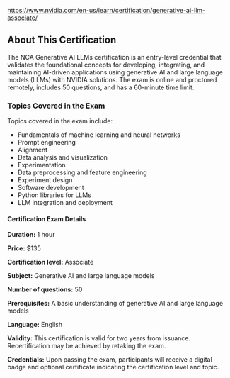 https://www.nvidia.com/en-us/learn/certification/generative-ai-llm-associate/
## About This Certification

The NCA Generative AI LLMs certification is an entry-level credential that validates the foundational concepts for developing, integrating, and maintaining AI-driven applications using generative AI and large language models (LLMs) with NVIDIA solutions. The exam is online and proctored remotely, includes 50 questions, and has a 60-minute time limit.
### Topics Covered in the Exam

Topics covered in the exam include:

- Fundamentals of machine learning and neural networks
- Prompt engineering
- Alignment
- Data analysis and visualization
- Experimentation
- Data preprocessing and feature engineering
- Experiment design
- Software development
- Python libraries for LLMs
- LLM integration and deployment


#### Certification Exam Details

**Duration:** 1 hour

**Price:** $135 

**Certification level:** Associate

**Subject:** Generative AI and large language models

**Number of questions:** 50

**Prerequisites:** A basic understanding of generative AI and large language models

**Language:** English 

**Validity:** This certification is valid for two years from issuance. Recertification may be achieved by retaking the exam.

**Credentials:** Upon passing the exam, participants will receive a digital badge and optional certificate indicating the certification level and topic.
